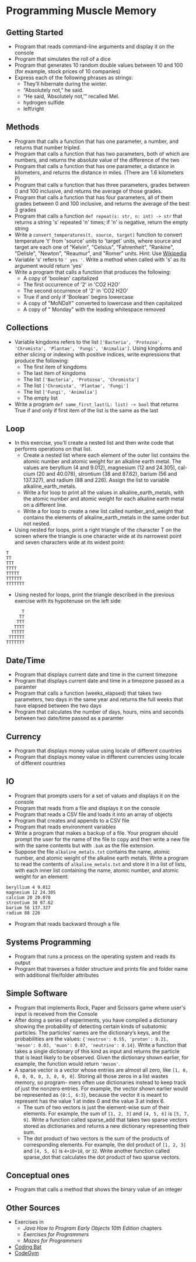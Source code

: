 # Programming Muscle Memory

## Getting Started

- Program that reads command-line arguments and display it on the console
- Program that simulates the roll of a dice
- Program that generates 10 random double values between 10 and 100 (for example, stock prices of 10 companies)
- Express each of the following phrases as strings:
  - They’ll hibernate during the winter.
  - “Absolutely not,” he said.
  - “He said, ‘Absolutely not,’” recalled Mel.
  - hydrogen sulfide
  - left\right

## Methods

- Program that calls a function that has one parameter, a number, and returns that number tripled.
- Program that calls a function that has two parameters, both of which are numbers, and returns the absolute value of the difference of the two
- Program that calls a function that has one parameter, a distance in kilometers, and returns the distance in miles. (There are 1.6 kilometers P)
- Program that calls a function that has three parameters, grades between 0 and 100 inclusive, and returns the average of those grades.
- Program that calls a function that has four parameters, all of them grades between 0 and 100 inclusive, and returns the average of the best 3 grades
- Program that calls a function `def repeat(s: str, n: int) -> str` that returns a string 's' repeated 'n' times; if 'n' is negative, return the empty string
- Write a `convert_temperatures(t, source, target)` function to convert temperature 't' from 'source' units to 'target' units, where source and target are each one of "Kelvin", "Celsius", "Fahrenheit", "Rankine", "Delisle", "Newton", "Reaumur", and "Romer" units.
  Hint: Use [Wikipedia](https://en.wikipedia.org/wiki/Conversion_of_units_of_temperature#Comparison_of_temperature_scales)
- Variable 's' refers to `' yes '`. Write a method when called with 's' as its argument would return 'yes'
- Write a program that calls a function that produces the following:
  - A copy of 'boolean' capitalized
  - The first occurrence of '2' in 'CO2 H2O'
  - The second occurrence of '2' in 'CO2 H2O'
  - True if and only if 'Boolean' begins lowercase
  - A copy of "MoNDaY" converted to lowercase and then capitalized
  - A copy of " Monday" with the leading whitespace removed

## Collections

- Variable kingdoms refers to the list `['Bacteria', 'Protozoa', 'Chromista', 'Plantae', 'Fungi', 'Animalia']`. Using kingdoms and either slicing or indexing with positive indices, write expressions that produce the following:
  - The first item of kingdoms
  - The last item of kingdoms
  - The list `['Bacteria', 'Protozoa', 'Chromista']`
  - The list `['Chromista', 'Plantae', 'Fungi']`
  - The list `['Fungi', 'Animalia']`
  - The empty list
- Write a program `def same_first_last(L: list) -> bool` that returns True if and only if first item of the list is the same as the last

## Loop

- In this exercise, you’ll create a nested list and then write code that performs operations on that list.
  - Create a nested list where each element of the outer list contains the atomic number and atomic weight for an alkaline earth metal. The values are beryllium (4 and 9.012), magnesium (12 and 24.305), cal- cium (20 and 40.078), strontium (38 and 87.62), barium (56 and 137.327), and radium (88 and 226). Assign the list to variable alkaline_earth_metals.
  - Write a for loop to print all the values in alkaline_earth_metals, with the atomic number and atomic weight for each alkaline earth metal on a different line.
  - Write a for loop to create a new list called number_and_weight that contains the elements of alkaline_earth_metals in the same order but not nested.
- Using nested for loops, print a right triangle of the character T on the screen where the triangle is one character wide at its narrowest point and seven characters wide at its widest point:

```
T
TT
TTT
TTTT
TTTTT
TTTTTT
TTTTTTT
```

- Using nested for loops, print the triangle described in the previous exercise with its hypotenuse on the left side:

```
      T
     TT
    TTT
   TTTT
  TTTTT
 TTTTTT
TTTTTTT
```

## Date/Time

- Program that displays current date and time in the current timezone
- Program that displays current date and time in a timezone passed as a paramter
- Program that calls a function (weeks_elapsed) that takes two parameters, two days in the same year and returns the full weeks that have elapsed between the two days
- Program that calculates the number of days, hours, mins and seconds between two date/time passed as a paramter

## Currency

- Program that displays money value using locale of different countries
- Program that displays money value in different currencies using locale of different countries

## IO

- Program that prompts users for a set of values and displays it on the console
- Program that reads from a file and displays it on the console
- Program that reads a CSV file and loads it into an array of objects
- Program that creates and appends to a CSV file
- Program that reads environment variables
- Write a program that makes a backup of a file. Your program should prompt the user for the name of the file to copy and then write a new file with the same contents but with `.bak` as the file extension.
- Suppose the file `alkaline_metals.txt` contains the name, atomic number, and atomic weight of the alkaline earth metals. Write a program to read the contents of `alkaline_metals.txt` and store it in a list of lists, with each inner list containing the name, atomic number, and atomic weight for an element:

```
beryllium 4 9.012
magnesium 12 24.305
calcium 20 20.078
strontium 38 87.62
barium 56 137.327
radium 88 226
```

- Program that reads backward through a file

## Systems Programming

- Program that runs a process on the operating system and reads its output
- Program that traverses a folder structure and prints file and folder name with additional file/folder attributes

## Simple Software

- Program that implements Rock, Paper and Scissors game where user's input is received from the Console
- After doing a series of experiments, you have compiled a dictionary showing the probability of detecting certain kinds of subatomic particles. The particles’ names are the dictionary’s keys, and the probabilities are the values: `{'neutron': 0.55, 'proton': 0.21, 'meson': 0.03, 'muon': 0.07, 'neutrino': 0.14}`. Write a function that takes a single dictionary of this kind as input and returns the particle that is least likely to be observed. Given the dictionary shown earlier, for example, the function would return `'meson'`.
- A sparse vector is a vector whose entries are almost all zero, like `[1, 0, 0, 0, 0, 0, 3, 0, 0, 0]`. Storing all those zeros in a list wastes memory, so program- mers often use dictionaries instead to keep track of just the nonzero entries. For example, the vector shown earlier would be represented as `{0:1, 6:3}`, because the vector it is meant to represent has the value 1 at index 0 and the value 3 at index 6.
  - The sum of two vectors is just the element-wise sum of their elements. For example, the sum of `[1, 2, 3]` and `[4, 5, 6]` is `[5, 7, 9]`. Write a function called sparse_add that takes two sparse vectors stored as dictionaries and returns a new dictionary representing their sum.
  - The dot product of two vectors is the sum of the products of corresponding elements. For example, the dot product of `[1, 2, 3]` and `[4, 5, 6]` is `4+10+18`, or `32`. Write another function called sparse_dot that calculates the dot product of two sparse vectors.

## Conceptual ones

- Program that calls a method that shows the binary value of an integer

## Other Sources

- Exercises in
  - _Java How to Program Early Objects 10th Edition_ chapters
  - _Exercises for Programmers_
  - _Mazes for Programmers_
- [Coding Bat](https://codingbat.com/java)
- [CodeGym](https://codegym.cc/quests/lectures/questsyntax.level00.lecture00)
